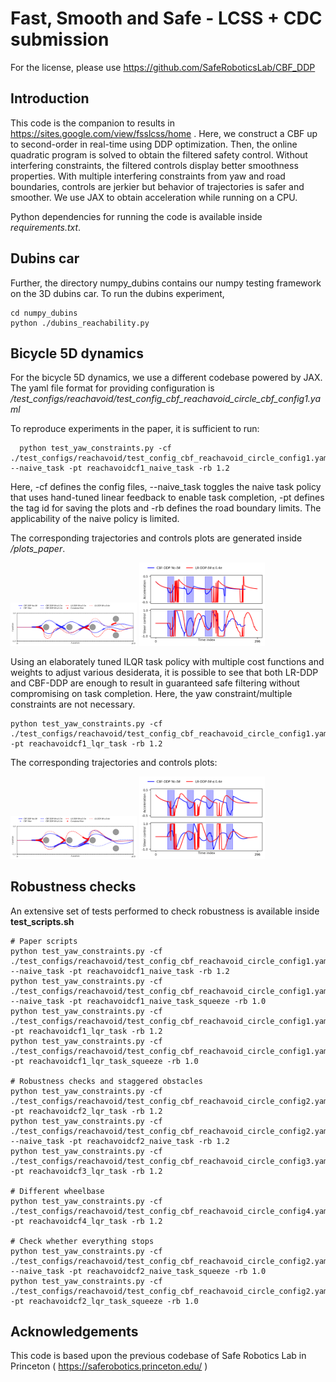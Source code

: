 # Fast, Smooth and Safe - LCSS + CDC submission

For the license, please use https://github.com/SafeRoboticsLab/CBF_DDP 
## Introduction
This code is the companion to results in https://sites.google.com/view/fsslcss/home .
Here, we construct a CBF up to second-order in real-time using DDP optimization. Then, the online quadratic program is solved to obtain the filtered safety control. Without interfering constraints, the filtered controls display better smoothness properties. With multiple interfering constraints from yaw and road boundaries, controls are jerkier but behavior of trajectories is safer and smoother. We use JAX to obtain acceleration while running on a CPU.

Python dependencies for running the code is available inside *requirements.txt*. 

## Dubins car
Further, the directory numpy_dubins contains our numpy testing framework on the 3D dubins car. To run the dubins experiment,
```
cd numpy_dubins
python ./dubins_reachability.py
```

## Bicycle 5D dynamics
For the bicycle 5D dynamics, we use a different codebase powered by JAX. The yaml file format for providing configuration is 
*/test_configs/reachavoid/test_config_cbf_reachavoid_circle_cbf_config1.yaml*

To reproduce experiments in the paper, it is sufficient to run:

```
  python test_yaw_constraints.py -cf ./test_configs/reachavoid/test_config_cbf_reachavoid_circle_config1.yaml --naive_task -pt reachavoidcf1_naive_task -rb 1.2
```

Here, -cf defines the config files, --naive_task toggles the naive task policy that uses hand-tuned linear feedback to enable task completion, -pt defines the tag id for saving the plots and -rb defines the road boundary limits. The applicability of the naive policy is limited.

The corresponding trajectories and controls plots are generated inside */plots_paper*.

<img src="./plots_paper/reachavoidcf1_naive_taskFalse_jax_trajectories.png" width="40%" height="40%"> <img src="./plots_paper/reachavoidcf1_naive_taskFalse_jax_controls.png" width="40%" height="40%">

Using an elaborately tuned ILQR task policy with multiple cost functions and weights to adjust various desiderata, it is possible to see that both LR-DDP and CBF-DDP are enough to result in guaranteed safe filtering without compromising on task completion. Here, the yaw constraint/multiple constraints are not necessary.
```
python test_yaw_constraints.py -cf ./test_configs/reachavoid/test_config_cbf_reachavoid_circle_config1.yaml -pt reachavoidcf1_lqr_task -rb 1.2
```
The corresponding trajectories and controls plots:

<img src="./plots_paper/reachavoidcf1_lqr_taskFalse_jax_trajectories.png" width="40%" height="40%"> <img src="./plots_paper/reachavoidcf1_lqr_taskFalse_jax_controls.png" width="40%" height="40%">

## Robustness checks
An extensive set of tests performed to check robustness is available inside **test_scripts.sh**

```
# Paper scripts
python test_yaw_constraints.py -cf ./test_configs/reachavoid/test_config_cbf_reachavoid_circle_config1.yaml --naive_task -pt reachavoidcf1_naive_task -rb 1.2
python test_yaw_constraints.py -cf ./test_configs/reachavoid/test_config_cbf_reachavoid_circle_config1.yaml --naive_task -pt reachavoidcf1_naive_task_squeeze -rb 1.0
python test_yaw_constraints.py -cf ./test_configs/reachavoid/test_config_cbf_reachavoid_circle_config1.yaml -pt reachavoidcf1_lqr_task -rb 1.2
python test_yaw_constraints.py -cf ./test_configs/reachavoid/test_config_cbf_reachavoid_circle_config1.yaml -pt reachavoidcf1_lqr_task_squeeze -rb 1.0

# Robustness checks and staggered obstacles
python test_yaw_constraints.py -cf ./test_configs/reachavoid/test_config_cbf_reachavoid_circle_config2.yaml -pt reachavoidcf2_lqr_task -rb 1.2
python test_yaw_constraints.py -cf ./test_configs/reachavoid/test_config_cbf_reachavoid_circle_config2.yaml --naive_task -pt reachavoidcf2_naive_task -rb 1.2
python test_yaw_constraints.py -cf ./test_configs/reachavoid/test_config_cbf_reachavoid_circle_config3.yaml -pt reachavoidcf3_lqr_task -rb 1.2

# Different wheelbase
python test_yaw_constraints.py -cf ./test_configs/reachavoid/test_config_cbf_reachavoid_circle_config4.yaml -pt reachavoidcf4_lqr_task -rb 1.2

# Check whether everything stops
python test_yaw_constraints.py -cf ./test_configs/reachavoid/test_config_cbf_reachavoid_circle_config2.yaml --naive_task -pt reachavoidcf2_naive_task_squeeze -rb 1.0
python test_yaw_constraints.py -cf ./test_configs/reachavoid/test_config_cbf_reachavoid_circle_config2.yaml -pt reachavoidcf2_lqr_task_squeeze -rb 1.0
```

## Acknowledgements

This code is based upon the previous codebase of Safe Robotics Lab in Princeton ( https://saferobotics.princeton.edu/ )

